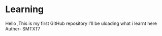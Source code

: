 # Learning
Hello ,This is my first GitHub repository
I'll be uloading what i learnt here
<br>
Auther- SMTXT7 
